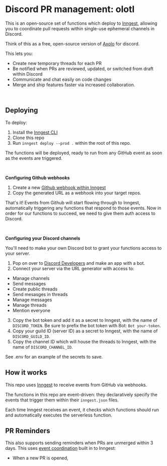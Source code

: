 # Discord PR management: olotl

This is an open-source set of functions which deploy to [Inngest](https://inngest.com/),
allowing you to coordinate pull requests within single-use ephemeral channels in Discord.

Think of this as a free, open-source version of [Axolo](https://axolo.co/) for discord.

This lets you:

- Create new temporary threads for each PR
- Be notified when PRs are reviewed, updated, or switched from draft within Discord
- Communicate and chat easily on code changes
- Merge and ship features faster via increased collaboration.

<br />

## Deploying

To deploy:

1. Install the [Inngest CLI](https://github.com/inngest/inngest)
2. Clone this repo
3. Run `inngest deploy --prod .` within the root of this repo.

The functions will be deployed, ready to run from any GitHub event as soon as the events
are triggered.

<br />

**Configuring Github webhooks**

1. Create a new [Github webhook within Inngest](https://app.inngest.com/sources/new)
2. Copy the generated URL as a webhook into your target repos.

That's it!  Events from Github will start flowing through to Inngest, automatically triggering
any functions that respond to those events.  Now in order for our functions to succeed, we need
to give them auth access to Discord.

<br />

**Configuring your Discord channels**

You'll need to make your own Discord bot to grant your functions access to your server.

1. Pop on over to [Discord Developers](https://discord.com/developers/applications) and make an app with a bot.
2. Connect your server via the URL generator with access to:
  - Manage channels
  - Send messages
  - Create public threads
  - Send mesasges in threads
  - Manage messages
  - Manage threads
  - Mention everyone
3. Copy the bot token and add it as a secret to Inngest, with the name of `DISCORD_TOKEN`.  Be sure to prefix the bot token with Bot: `Bot your-token`.
4. Copy your guild ID (server ID) as a secret to Inngest, with the name of `DISCORD_GUILD_ID`. 
5. Copy the channel ID which will house the threads to Inngest, with the name of `DISCORD_CHANNEL_ID`.

See .env for an example of the secrets to save.


## How it works

This repo uses [Inngest](https://www.inngest.com) to receive events from GitHub via webhooks.

The functions in this repo are event-driven:  they declaratively specify the events that
trigger them within their `inngest.json` files.

Each time Inngest receives an event, it checks which functions should run and automatically
executes the serverless function.

## PR Reminders

This also supports sending reminders when PRs are unmerged within 3 days.  This uses
[event coordination](https://www.inngest.com/docs/functions/step-functions#after-configuration) built
in to Inngest:

- When a new PR is opened,

